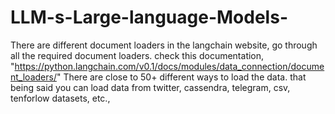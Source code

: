 # LLM-s-Large-language-Models-

There are different document loaders in the langchain website, go through all the required
document loaders. 
check this documentation, "https://python.langchain.com/v0.1/docs/modules/data_connection/document_loaders/"
There are close to 50+ different ways to load the data. that being said you can load data
from twitter, cassendra, telegram, csv, tenforlow datasets, etc.,